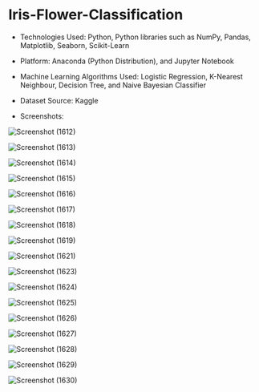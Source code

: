 <h1>Iris-Flower-Classification</h1>

* Technologies Used: Python, Python libraries such as NumPy, Pandas, Matplotlib, Seaborn, Scikit-Learn

* Platform: Anaconda (Python Distribution), and Jupyter Notebook

* Machine Learning Algorithms Used: Logistic Regression, K-Nearest Neighbour, Decision Tree, and Naive Bayesian Classifier

* Dataset Source: Kaggle

* Screenshots:


![Screenshot (1612)](https://github.com/DebajyotiTalukder2001/Bharat_Intern-MLRepo/assets/136104351/f4e3443e-f348-4c8c-a5f0-4cf8b47777f9)

![Screenshot (1613)](https://github.com/DebajyotiTalukder2001/Bharat_Intern-MLRepo/assets/136104351/aa4a2c63-de70-44d8-8d39-38dad9cbee5e)


![Screenshot (1614)](https://github.com/DebajyotiTalukder2001/Bharat_Intern-MLRepo/assets/136104351/66e995e3-d235-435e-8f86-0477a3d79482)


![Screenshot (1615)](https://github.com/DebajyotiTalukder2001/Bharat_Intern-MLRepo/assets/136104351/737f7d27-a42c-437a-8454-51c42b163e63)



![Screenshot (1616)](https://github.com/DebajyotiTalukder2001/Bharat_Intern-MLRepo/assets/136104351/0b4fb581-5885-46f1-8c40-b04bafae8ea7)




![Screenshot (1617)](https://github.com/DebajyotiTalukder2001/Bharat_Intern-MLRepo/assets/136104351/7deb4b41-114d-4e94-9792-c85a1803f8d4)




![Screenshot (1618)](https://github.com/DebajyotiTalukder2001/Bharat_Intern-MLRepo/assets/136104351/cf48dd6d-8bcf-4c7c-831c-784053125615)




![Screenshot (1619)](https://github.com/DebajyotiTalukder2001/Bharat_Intern-MLRepo/assets/136104351/cb858b80-72bb-4cba-a0b9-e9c27af86576)






![Screenshot (1621)](https://github.com/DebajyotiTalukder2001/Bharat_Intern-MLRepo/assets/136104351/834610b8-ad9a-4367-806f-9158d525e7fa)









![Screenshot (1623)](https://github.com/DebajyotiTalukder2001/Bharat_Intern-MLRepo/assets/136104351/3c6fa74f-1dd1-4c7e-ab2e-f82bcd952438)





![Screenshot (1624)](https://github.com/DebajyotiTalukder2001/Bharat_Intern-MLRepo/assets/136104351/44a764e0-fbd1-45f7-9118-0d883e322fb8)




![Screenshot (1625)](https://github.com/DebajyotiTalukder2001/Bharat_Intern-MLRepo/assets/136104351/ad51b023-2c72-40fa-9da2-9816a0019f67)




![Screenshot (1626)](https://github.com/DebajyotiTalukder2001/Bharat_Intern-MLRepo/assets/136104351/15a1d144-bb03-439e-85a5-549a52b87990)




![Screenshot (1627)](https://github.com/DebajyotiTalukder2001/Bharat_Intern-MLRepo/assets/136104351/888483b7-9344-453d-9e87-589593816411)



![Screenshot (1628)](https://github.com/DebajyotiTalukder2001/Bharat_Intern-MLRepo/assets/136104351/e718d36b-7b57-4820-9178-9faaa282b84f)




![Screenshot (1629)](https://github.com/DebajyotiTalukder2001/Bharat_Intern-MLRepo/assets/136104351/ac89bee1-f119-469c-82fc-f35d0136c21d)



![Screenshot (1630)](https://github.com/DebajyotiTalukder2001/Bharat_Intern-MLRepo/assets/136104351/9798cb2e-8b7b-47f6-8481-f002ee6c59d0)







